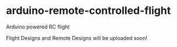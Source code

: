 # arduino-remote-controlled-flight
Arduino powered RC flight

Flight Designs and Remote Designs will be uploaded soon!
